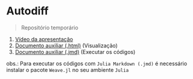 # Autodiff
 > Repositório temporário

1. [Vídeo da apresentação](https://www.youtube.com/watch?v=trOunLaFpXM)
1. [Documento auxiliar (.html)](http://mirandagil.github.io/autodiff/automatic-differentiation.html) (Visualização)
1. [Documento auxiliar (.jmd)](http://mirandagil.github.io/autodiff/automatic-differentiation.jmd) (Executar os códigos)

obs.: Para executar os códigos com `Julia Markdown (.jmd)` é necessário instalar o pacote `Weave.jl` no seu ambiente `Julia`
